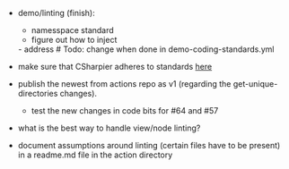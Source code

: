 - demo/linting (finish):
    - namesspace standard
    - figure out how to inject  <ItemGroup>
    <ProjectReference
      Include="..\..\${{ inputs.code-analyzers-name }}$\Demo.Analyzers\Demo.Analyzers.csproj"
      OutputItemType="Analyzer"
      ReferenceOutputAssembly="false"
    />
  </ItemGroup>
    - address # Todo: change when done in demo-coding-standards.yml

- make sure that CSharpier adheres to standards [here](https://github.com/Now-Micro/CodeBits/blob/main/.github/copilot-instructions.md)
- publish the newest from actions repo as v1 (regarding the get-unique-directories changes).  
    - test the new changes in code bits for #64 and #57
- what is the best way to handle view/node linting?
- document assumptions around linting (certain files have to be present) in a readme.md file in the action directory